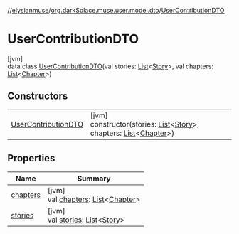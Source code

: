 //[elysianmuse](../../../index.md)/[org.darkSolace.muse.user.model.dto](../index.md)/[UserContributionDTO](index.md)

# UserContributionDTO

[jvm]\
data class [UserContributionDTO](index.md)(val stories: [List](https://kotlinlang.org/api/latest/jvm/stdlib/kotlin.collections/-list/index.html)&lt;[Story](../../org.darkSolace.muse.story.model/-story/index.md)&gt;, val chapters: [List](https://kotlinlang.org/api/latest/jvm/stdlib/kotlin.collections/-list/index.html)&lt;[Chapter](../../org.darkSolace.muse.story.model/-chapter/index.md)&gt;)

## Constructors

| | |
|---|---|
| [UserContributionDTO](-user-contribution-d-t-o.md) | [jvm]<br>constructor(stories: [List](https://kotlinlang.org/api/latest/jvm/stdlib/kotlin.collections/-list/index.html)&lt;[Story](../../org.darkSolace.muse.story.model/-story/index.md)&gt;, chapters: [List](https://kotlinlang.org/api/latest/jvm/stdlib/kotlin.collections/-list/index.html)&lt;[Chapter](../../org.darkSolace.muse.story.model/-chapter/index.md)&gt;) |

## Properties

| Name | Summary |
|---|---|
| [chapters](chapters.md) | [jvm]<br>val [chapters](chapters.md): [List](https://kotlinlang.org/api/latest/jvm/stdlib/kotlin.collections/-list/index.html)&lt;[Chapter](../../org.darkSolace.muse.story.model/-chapter/index.md)&gt; |
| [stories](stories.md) | [jvm]<br>val [stories](stories.md): [List](https://kotlinlang.org/api/latest/jvm/stdlib/kotlin.collections/-list/index.html)&lt;[Story](../../org.darkSolace.muse.story.model/-story/index.md)&gt; |

